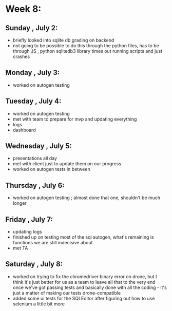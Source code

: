# Week 8:
## Sunday , July 2:
- briefly looked into sqlite db grading on backend
- not going to be possible to do this through the python files, has to be through JS , python sqlitedb3 library times out running scripts and just crashes

## Monday , July 3:
- worked on autogen testing

## Tuesday , July 4:
- worked on autogen testing
- met with team to prepare for mvp and updating everything
- logs
- dashboard

## Wednesday , July 5:
- presentations all day
- met with client just to update them on our progress
- worked on autogen tests in between

## Thursday , July 6:
- worked on autogen testing ; almost done that one, shouldn't be much longer

## Friday , July 7:
- updating logs
- finished up on testing most of the sql autogen, what's remaining is functions we are still indecisive about
- met TA

## Saturday , July 8:
- worked on trying to fix the chromedriver binary error on drone, but I think it's just better for us as a team to leave all that to the very end once we've got passing tests and basically done with all the coding - it's just a matter of making our tests drone-compatible
- added some ui tests for the SQLEditor after figuring out how to use selenium a little bit more